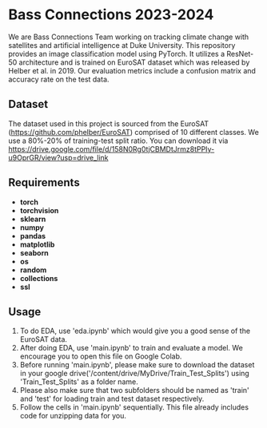 # Bass Connections 2023-2024
We are Bass Connections Team working on tracking climate change with satellites and artificial intelligence at Duke University. This repository provides an image classification model using PyTorch. It utilizes a ResNet-50 architecture and is trained on EuroSAT dataset which was released by Helber et al. in 2019. Our evaluation metrics include a confusion matrix and accuracy rate on the test data.

## Dataset
The dataset used in this project is sourced from the EuroSAT (https://github.com/phelber/EuroSAT) comprised of 10 different classes. We use a 80%-20% of training-test split ratio. You can download it via https://drive.google.com/file/d/158N0Rg0tjCBMDtJrmz8tPPIy-u9OprGR/view?usp=drive_link

## Requirements
- **torch**
- **torchvision**
- **sklearn**
- **numpy**
- **pandas**
- **matplotlib**
- **seaborn**
- **os**
- **random**
- **collections**
- **ssl**

## Usage
1. To do EDA, use 'eda.ipynb' which would give you a good sense of the EuroSAT data.
2. After doing EDA, use 'main.ipynb' to train and evaluate a model. We encourage you to open this file on Google Colab.
3. Before running 'main.ipynb', please make sure to download the dataset in your google drive('/content/drive/MyDrive/Train_Test_Splits') using 'Train_Test_Splits' as a folder name.
4. Please also make sure that two subfolders should be named as 'train' and 'test' for loading train and test dataset respectively.
5. Follow the cells in 'main.ipynb' sequentially. This file already includes code for unzipping data for you.

